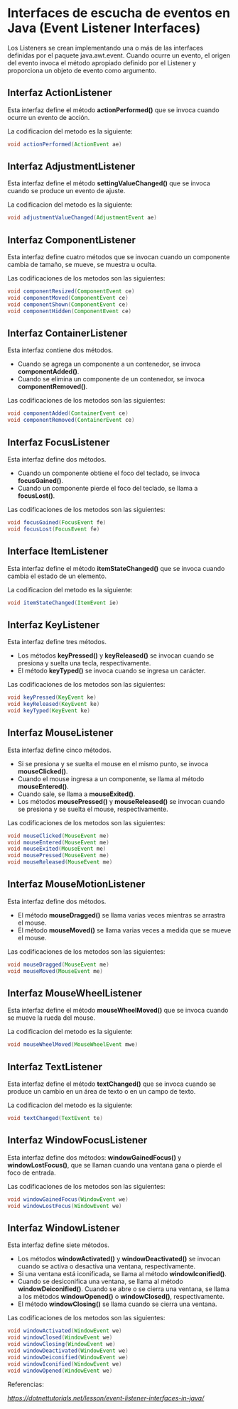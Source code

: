 # Interfaces de escucha de eventos en Java (Event Listener Interfaces)

Los Listeners se crean implementando una o más de las interfaces definidas por el paquete java.awt.event. Cuando ocurre un evento, el origen del evento invoca el método apropiado definido por el Listener y proporciona un objeto de evento como argumento.

## Interfaz ActionListener
Esta interfaz define el método **actionPerformed()** que se invoca cuando ocurre un evento de acción. 

La codificacion del metodo es la siguiente:
```Java
void actionPerformed(ActionEvent ae)
```
## Interfaz AdjustmentListener
Esta interfaz define el método **settingValueChanged()** que se invoca cuando se produce un evento de ajuste. 

La codificacion del metodo es la siguiente:
```Java
void adjustmentValueChanged(AdjustmentEvent ae)
```
## Interfaz ComponentListener
Esta interfaz define cuatro métodos que se invocan cuando un componente cambia de tamaño, se mueve, se muestra u oculta. 

Las codificaciones de los metodos son las siguientes:
```Java
void componentResized(ComponentEvent ce)
void componentMoved(ComponentEvent ce)
void componentShown(ComponentEvent ce)
void componentHidden(ComponentEvent ce)
``` 
## Interfaz ContainerListener
Esta interfaz contiene dos métodos. 
* Cuando se agrega un componente a un contenedor, se invoca **componentAdded()**. 
* Cuando se elimina un componente de un contenedor, se invoca **componentRemoved()**.

Las codificaciones de los metodos son las siguientes:
```Java
void componentAdded(ContainerEvent ce)
void componentRemoved(ContainerEvent ce)
```
## Interfaz FocusListener
Esta interfaz define dos métodos. 
* Cuando un componente obtiene el foco del teclado, se invoca **focusGained()**. 
* Cuando un componente pierde el foco del teclado, se llama a **focusLost()**. 

Las codificaciones de los metodos son las siguientes:
```Java
void focusGained(FocusEvent fe)
void focusLost(FocusEvent fe)
```
## Interface ItemListener
Esta interfaz define el método **itemStateChanged()** que se invoca cuando cambia el estado de un elemento. 

La codificacion del metodo es la siguiente:
```Java
void itemStateChanged(ItemEvent ie)
```
## Interfaz KeyListener
Esta interfaz define tres métodos. 
* Los métodos **keyPressed()** y **keyReleased()** se invocan cuando se presiona y suelta una tecla, respectivamente. 
* El método **keyTyped()** se invoca cuando se ingresa un carácter. 

Las codificaciones de los metodos son las siguientes:
```Java
void keyPressed(KeyEvent ke)
void keyReleased(KeyEvent ke)
void keyTyped(KeyEvent ke)
```
## Interfaz MouseListener
Esta interfaz define cinco métodos. 
* Si se presiona y se suelta el mouse en el mismo punto, se invoca **mouseClicked()**. 
* Cuando el mouse ingresa a un componente, se llama al método **mouseEntered()**. 
* Cuando sale, se llama a **mouseExited()**. 
* Los métodos **mousePressed()** y **mouseReleased()** se invocan cuando se presiona y se suelta el mouse, respectivamente. 

Las codificaciones de los metodos son las siguientes:
```Java
void mouseClicked(MouseEvent me)
void mouseEntered(MouseEvent me)
void mouseExited(MouseEvent me)
void mousePressed(MouseEvent me)
void mouseReleased(MouseEvent me)
```

## Interfaz MouseMotionListener
Esta interfaz define dos métodos. 
* El método **mouseDragged()** se llama varias veces mientras se arrastra el mouse. 
* El método **mouseMoved()** se llama varias veces a medida que se mueve el mouse. 

Las codificaciones de los metodos son las siguientes:
```java
void mouseDragged(MouseEvent me)
void mouseMoved(MouseEvent me)
```
## Interfaz MouseWheelListener
Esta interfaz define el método **mouseWheelMoved()** que se invoca cuando se mueve la rueda del mouse. 

La codificacion del metodo es la siguiente:
```java
void mouseWheelMoved(MouseWheelEvent mwe)
```
## Interfaz TextListener
Esta interfaz define el método **textChanged()** que se invoca cuando se produce un cambio en un área de texto o en un campo de texto. 

La codificacion del metodo es la siguiente:
```java
void textChanged(TextEvent te)
```
## Interfaz WindowFocusListener
Esta interfaz define dos métodos: **windowGainedFocus()** y **windowLostFocus()**, que se llaman cuando una ventana gana o pierde el foco de entrada.

Las codificaciones de los metodos son las siguientes:
```java
void windowGainedFocus(WindowEvent we)
void windowLostFocus(WindowEvent we)
```
## Interfaz WindowListener
Esta interfaz define siete métodos. 
* Los métodos **windowActivated()** y **windowDeactivated()** se invocan cuando se activa o desactiva una ventana, respectivamente. 
* Si una ventana está iconificada, se llama al método **windowIconified()**. 
* Cuando se desiconifica una ventana, se llama al método **windowDeiconified()**. Cuando se abre o se cierra una ventana, se llama a los métodos **windowOpened()** o **windowClosed()**, respectivamente. 
* El método **windowClosing()** se llama cuando se cierra una ventana.

Las codificaciones de los metodos son las siguientes:
```java
void windowActivated(WindowEvent we)
void windowClosed(WindowEvent we)
void windowClosing(WindowEvent we)
void windowDeactivated(WindowEvent we)
void windowDeiconified(WindowEvent we)
void windowIconified(WindowEvent we)
void windowOpened(WindowEvent we)
```
Referencias: 

_https://dotnettutorials.net/lesson/event-listener-interfaces-in-java/_